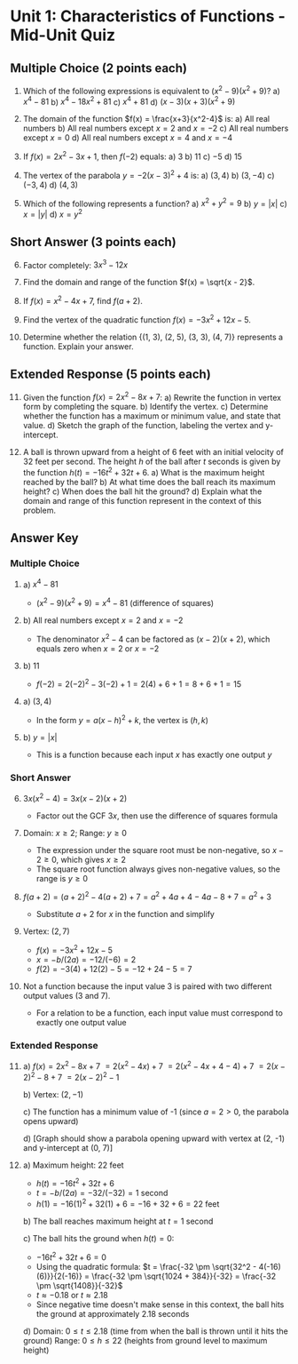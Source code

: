 # Unit 1: Characteristics of Functions - Mid-Unit Quiz

## Multiple Choice (2 points each)

1. Which of the following expressions is equivalent to $(x^2 - 9)(x^2 + 9)$?
   a) $x^4 - 81$
   b) $x^4 - 18x^2 + 81$
   c) $x^4 + 81$
   d) $(x - 3)(x + 3)(x^2 + 9)$

2. The domain of the function $f(x) = \frac{x+3}{x^2-4}$ is:
   a) All real numbers
   b) All real numbers except $x = 2$ and $x = -2$
   c) All real numbers except $x = 0$
   d) All real numbers except $x = 4$ and $x = -4$

3. If $f(x) = 2x^2 - 3x + 1$, then $f(-2)$ equals:
   a) $3$
   b) $11$
   c) $-5$
   d) $15$

4. The vertex of the parabola $y = -2(x - 3)^2 + 4$ is:
   a) $(3, 4)$
   b) $(3, -4)$
   c) $(-3, 4)$
   d) $(4, 3)$

5. Which of the following represents a function?
   a) $x^2 + y^2 = 9$
   b) $y = |x|$
   c) $x = |y|$
   d) $x = y^2$

## Short Answer (3 points each)

6. Factor completely: $3x^3 - 12x$

7. Find the domain and range of the function $f(x) = \sqrt{x - 2}$.

8. If $f(x) = x^2 - 4x + 7$, find $f(a + 2)$.

9. Find the vertex of the quadratic function $f(x) = -3x^2 + 12x - 5$.

10. Determine whether the relation {(1, 3), (2, 5), (3, 3), (4, 7)} represents a function. Explain your answer.

## Extended Response (5 points each)

11. Given the function $f(x) = 2x^2 - 8x + 7$:
    a) Rewrite the function in vertex form by completing the square.
    b) Identify the vertex.
    c) Determine whether the function has a maximum or minimum value, and state that value.
    d) Sketch the graph of the function, labeling the vertex and y-intercept.

12. A ball is thrown upward from a height of 6 feet with an initial velocity of 32 feet per second. The height $h$ of the ball after $t$ seconds is given by the function $h(t) = -16t^2 + 32t + 6$.
    a) What is the maximum height reached by the ball?
    b) At what time does the ball reach its maximum height?
    c) When does the ball hit the ground?
    d) Explain what the domain and range of this function represent in the context of this problem.

## Answer Key

### Multiple Choice
1. a) $x^4 - 81$
   * $(x^2 - 9)(x^2 + 9) = x^4 - 81$ (difference of squares)

2. b) All real numbers except $x = 2$ and $x = -2$
   * The denominator $x^2-4$ can be factored as $(x-2)(x+2)$, which equals zero when $x = 2$ or $x = -2$

3. b) $11$
   * $f(-2) = 2(-2)^2 - 3(-2) + 1 = 2(4) + 6 + 1 = 8 + 6 + 1 = 15$

4. a) $(3, 4)$
   * In the form $y = a(x - h)^2 + k$, the vertex is $(h, k)$

5. b) $y = |x|$
   * This is a function because each input $x$ has exactly one output $y$

### Short Answer
6. $3x(x^2 - 4) = 3x(x - 2)(x + 2)$
   * Factor out the GCF $3x$, then use the difference of squares formula

7. Domain: $x \geq 2$; Range: $y \geq 0$
   * The expression under the square root must be non-negative, so $x - 2 \geq 0$, which gives $x \geq 2$
   * The square root function always gives non-negative values, so the range is $y \geq 0$

8. $f(a + 2) = (a + 2)^2 - 4(a + 2) + 7 = a^2 + 4a + 4 - 4a - 8 + 7 = a^2 + 3$
   * Substitute $a + 2$ for $x$ in the function and simplify

9. Vertex: $(2, 7)$
   * $f(x) = -3x^2 + 12x - 5$
   * $x = -b/(2a) = -12/(-6) = 2$
   * $f(2) = -3(4) + 12(2) - 5 = -12 + 24 - 5 = 7$

10. Not a function because the input value 3 is paired with two different output values (3 and 7).
    * For a relation to be a function, each input value must correspond to exactly one output value

### Extended Response
11. a) $f(x) = 2x^2 - 8x + 7$
       $= 2(x^2 - 4x) + 7$
       $= 2(x^2 - 4x + 4 - 4) + 7$
       $= 2(x - 2)^2 - 8 + 7$
       $= 2(x - 2)^2 - 1$
    
    b) Vertex: $(2, -1)$
    
    c) The function has a minimum value of -1 (since $a = 2 > 0$, the parabola opens upward)
    
    d) [Graph should show a parabola opening upward with vertex at (2, -1) and y-intercept at (0, 7)]

12. a) Maximum height: 22 feet
       * $h(t) = -16t^2 + 32t + 6$
       * $t = -b/(2a) = -32/(-32) = 1$ second
       * $h(1) = -16(1)^2 + 32(1) + 6 = -16 + 32 + 6 = 22$ feet
    
    b) The ball reaches maximum height at $t = 1$ second
    
    c) The ball hits the ground when $h(t) = 0$:
       * $-16t^2 + 32t + 6 = 0$
       * Using the quadratic formula: $t = \frac{-32 \pm \sqrt{32^2 - 4(-16)(6)}}{2(-16)} = \frac{-32 \pm \sqrt{1024 + 384}}{-32} = \frac{-32 \pm \sqrt{1408}}{-32}$
       * $t \approx -0.18$ or $t \approx 2.18$
       * Since negative time doesn't make sense in this context, the ball hits the ground at approximately 2.18 seconds
    
    d) Domain: $0 \leq t \leq 2.18$ (time from when the ball is thrown until it hits the ground)
       Range: $0 \leq h \leq 22$ (heights from ground level to maximum height)
